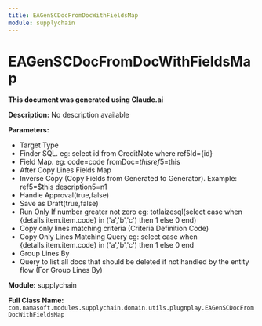 ```yaml
---
title: EAGenSCDocFromDocWithFieldsMap
module: supplychain
---
```



<div class='entity-flows'>

# EAGenSCDocFromDocWithFieldsMap

**This document was generated using Claude.ai**

**Description:** No description available

**Parameters:**
- Target Type
- Finder SQL. eg: select id from CreditNote where ref5Id={id}
- Field Map. eg: 
code=code
fromDoc=$this
ref5=$this
- After Copy Lines Fields Map
- Inverse Copy (Copy Fields from Generated to Generator). 
Example:
ref5=$this
description5=n1
- Handle Approval(true,false)
- Save as Draft(true,false)
- Run Only If number greater not zero eg: totlaizesql(select case when {details.item.item.code} in ('a','b','c') then 1 else 0 end)
- Copy only lines matching criteria (Criteria Definition Code)
- Copy Only Lines Matching Query eg: 
select case when {details.item.item.code} in ('a','b','c') then 1 else 0 end 
- Group Lines By
- Query to list all docs that should be deleted if not handled by the entity flow (For Group Lines By)

**Module:** supplychain

**Full Class Name:** `com.namasoft.modules.supplychain.domain.utils.plugnplay.EAGenSCDocFromDocWithFieldsMap`


</div>

